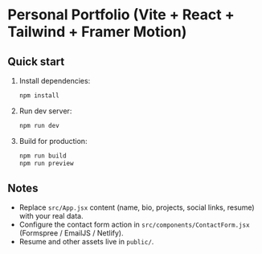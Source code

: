 # Personal Portfolio (Vite + React + Tailwind + Framer Motion)

## Quick start

1. Install dependencies:
   ```bash
   npm install
   ```
2. Run dev server:
   ```bash
   npm run dev
   ```
3. Build for production:
   ```bash
   npm run build
   npm run preview
   ```

## Notes
- Replace `src/App.jsx` content (name, bio, projects, social links, resume) with your real data.
- Configure the contact form action in `src/components/ContactForm.jsx` (Formspree / EmailJS / Netlify).
- Resume and other assets live in `public/`.
